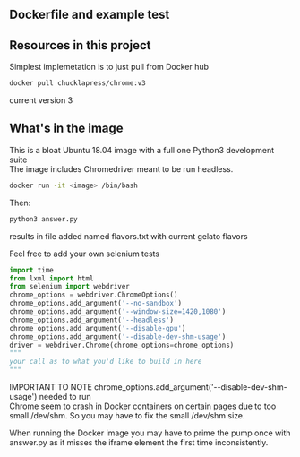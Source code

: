 ## Dockerfile and example test

## Resources in this project

Simplest implemetation is to just pull from Docker hub

```sh
docker pull chucklapress/chrome:v3
```
current version 3
## What's in the image

This is a bloat Ubuntu 18.04 image with a full one Python3 development suite  
The image includes Chromedriver meant to be run headless.  

```sh
docker run -it <image> /bin/bash
```
Then:  
```sh
python3 answer.py
```
results in file added named flavors.txt with current gelato flavors  

Feel free to add your own selenium tests
```python
import time
from lxml import html
from selenium import webdriver
chrome_options = webdriver.ChromeOptions()
chrome_options.add_argument('--no-sandbox')
chrome_options.add_argument('--window-size=1420,1080')
chrome_options.add_argument('--headless')
chrome_options.add_argument('--disable-gpu')
chrome_options.add_argument('--disable-dev-shm-usage')
driver = webdriver.Chrome(chrome_options=chrome_options)
"""
your call as to what you'd like to build in here
"""
```

IMPORTANT TO NOTE chrome_options.add_argument('--disable-dev-shm-usage') needed to run  
Chrome seem to crash in Docker containers on certain pages due to too small /dev/shm. So you may have to fix the small /dev/shm size.  

When running the Docker image you may have to prime the pump once with  
answer.py as it misses the iframe element the first time inconsistently.
